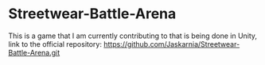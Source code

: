 # Streetwear-Battle-Arena
This is a game that I am currently contributing to that is being done in Unity, link to the official repository: https://github.com/Jaskarnia/Streetwear-Battle-Arena.git
